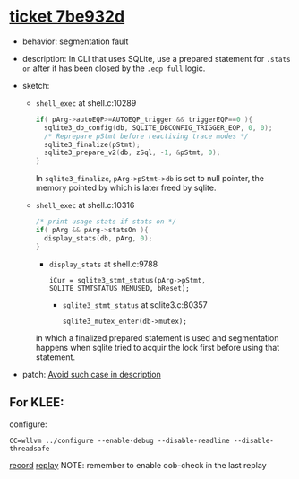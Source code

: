 # [ticket 7be932d](https://www.sqlite.org/src/tktview/7be932d)
- behavior: segmentation fault
- description: In CLI that uses SQLite, use a prepared statement for `.stats on` after it has been closed by the `.eqp full` logic.
- sketch:

    - `shell_exec` at shell.c:10289

        ```C
		if( pArg->autoEQP>=AUTOEQP_trigger && triggerEQP==0 ){
          sqlite3_db_config(db, SQLITE_DBCONFIG_TRIGGER_EQP, 0, 0);
          /* Reprepare pStmt before reactiving trace modes */
          sqlite3_finalize(pStmt);
          sqlite3_prepare_v2(db, zSql, -1, &pStmt, 0);
        }
		```

		In `sqlite3_finalize`, `pArg->pStmt->db` is set to null pointer, the memory pointed by which is later freed by sqlite.

	- `shell_exec` at shell.c:10316

		```C
		/* print usage stats if stats on */
		if( pArg && pArg->statsOn ){
		  display_stats(db, pArg, 0);
		}
		```
		
		- `display_stats` at shell.c:9788
		
			`iCur = sqlite3_stmt_status(pArg->pStmt, SQLITE_STMTSTATUS_MEMUSED, bReset);`

			- `sqlite3_stmt_status` at sqlite3.c:80357

                `sqlite3_mutex_enter(db->mutex);`

        in which a finalized prepared statement is used and segmentation happens when sqlite tried to acquir the lock first before using that statement.

- patch: [Avoid such case in description](https://www.sqlite.org/src/info/bb87c054b1b76959)

## For KLEE:
configure:
```
CC=wllvm ../configure --enable-debug --disable-readline --disable-threadsafe
```
[record](klee-record.sh) [replay](klee-replay.sh)
NOTE: remember to enable oob-check in the last replay
